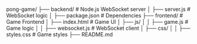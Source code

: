 pong-game/
├── backend/                # Node.js WebSocket server
│   ├── server.js           # WebSocket logic
│   ├── package.json        # Dependencies
├── frontend/               # Game Frontend
│   ├── index.html          # Game UI
│   ├── js/
│   │   ├── game.js         # Game logic
│   │   ├── websocket.js    # WebSocket client
│   ├── css/
│   │   ├── styles.css      # Game styles
├── README.md


